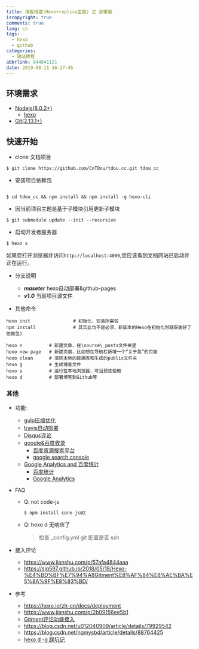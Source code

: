 ```yaml
---
title: 博客搭建(Hexo+replica主题) 之 部署篇
iscopyright: true
comments: true
lang: cn
tags:
  - hexo
  - github
categories:
  - 建站教程
abbrlink: 844841121
date: 2019-08-11 16:27:45
---
```



## 环境需求

- [Nodejs(8.0.2+)](https://nodejs.org/en/)
    - [hexo](https://hexo.io/zh-cn/docs/)
- [Git(2.13.1+)](https://nodejs.org/en/)

## 快速开始

- clone 文档项目

```shell
$ git clone https://github.com/CnTDou/tdou.cc.git tdou_cc
```

- 安装项目依赖包

```shell

$ cd tdou_cc && npm install && npm install -g hexo-cli

```

- 因当前项目主题是基于子模块引用更新子模块

```shell
$ git submodule update --init --recursive
```

- 启动开发者服务器

```shell
$ hexo s
```

如果您打开浏览器并访问`http://localhost:4000`,您应该看到文档网站已启动并正在运行。


- 分支说明
    - ***maseter***  hexo自动部署&github-pages
    - ***v1.0*** 当前项目源文件


- 其他命令 

```
hexo init                # 初始化，安装所需包
npm install              # 其实此句不是必须，新版本的Hexo在初始化时就安装好了依赖包)

hexo n          # 新建文章，在\source\_posts文件夹里
hexo new page   # 新建页面，比如想在导航栏新增一个“关于我”的页面
hexo clean      # 清除本地的数据库和生成的public文件夹
hexo g          # 生成博客文件
hexo s          # 运行在本地浏览器，可当预览使用
hexo d          # 部署博客到Github等
```


### 其他

- 功能:
    - [gulp压缩优化]()
    - [travis自动部署]()
    - [Disqus评论]()
    - [google&百度收录]()
        - [百度资源搜索平台](https://ziyuan.baidu.com)
        - [google search console](https://search.google.com/)
    - [Google Analytics and 百度统计]()
        - [百度统计](https://tongji.baidu.com)
        - [Google Analytics](https://analytics.withgoogle.com)


- FAQ
    - Q: not code-js
        ```
        $ npm install core-js@2
        ```
    - Q: hexo d 无响应了
        > 检查 _config.yml git 配置是否 ssh

- 接入评论
    - https://www.jianshu.com/p/57afa4844aaa
    - https://sjq597.github.io/2018/05/18/Hexo-%E4%BD%BF%E7%94%A8Gitment%E8%AF%84%E8%AE%BA%E5%8A%9F%E8%83%BD/
    
    
- 参考
    - https://hexo.io/zh-cn/docs/deployment
    - https://www.jianshu.com/p/2b09156ee5b1
    - [Gitment评论功能接入](https://www.jianshu.com/p/57afa4844aaa)
    - https://blog.csdn.net/u012040909/article/details/79929542
    - https://blog.csdn.net/nqmysbd/article/details/88764425
    - [hexo d -g 踩坑记](https://www.jianshu.com/p/9a137d8e554a)
